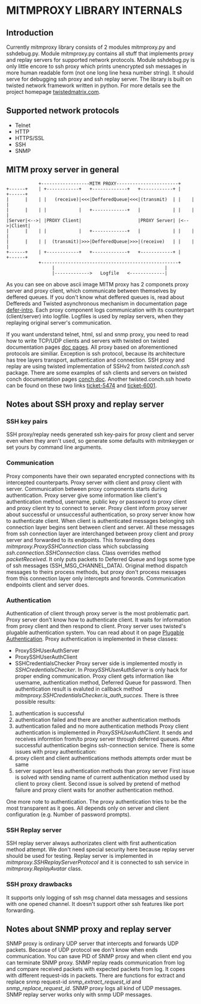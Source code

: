 MITMPROXY LIBRARY INTERNALS
===========================

Introduction
------------
Currently mitmproxy library consists of 2 modules mitmproxy.py and sshdebug.py.
Module mitmproxy.py contains all stuff that implements proxy and replay servers
for supported network protocols. Module sshdebug.py is only little encore to
ssh proxy which prints unencrypted ssh messages in more human readable form
(not one long line hexa number string). It should serve for debugging ssh proxy
and ssh replay server. The library is built on twisted network framework
written in python. For more details see the project homepage
[twistedmatrix.com](http://twistedmatrix.com/).

Supported network protocols
---------------------------
* Telnet
* HTTP
* HTTPS/SSL
* SSH
* SNMP

MITM proxy server in general
----------------------------
```
            +------------------MITM PROXY-----------------------+
+------+    | +------------+   +-------------+   +------------+ |    +------+
|      |    | |   (receive)|<<<|DefferedQueue|<<<|(transmit)  | |    |      |
|      |    | |            |   +-------------+   |            | |    |      |
|Server|<-->| |PROXY Client|                     |PROXY Server| |<-->|Client|
|      |    | |            |   +-------------+   |            | |    |      |
|      |    | |  (transmit)|>>>|DefferedQueue|>>>|(receive)   | |    |      |
+------+    | +------------+   +-------------+   +------------+ |    +------+
            +---------------------------------------------------+
                 |                                         |
                 |------------->   Logfile   <-------------|
```

As you can see on above ascii image MITM proxy has 2 componets proxy server
and proxy client, which communicate between themselves by deffered queues. If
you don't know what deffered queues is, read about Deffereds and Twisted
asynchronous mechanism in documentation page
[defer-intro](http://twistedmatrix.com/documents/current/core/howto/defer-intro.html).
Each proxy component logs communication with its counterpart (client/server)
into logfile. Logfiles is used by replay servers, when they replaying original
server's communication.

If you want understand telnet, html, ssl and snmp proxy, you need to read how
to write TCP/UDP clients and servers with twisted on twisted documentation
pages [doc pages](http://twistedmatrix.com/documents/current/core/howto/index.html).
All proxy based on aforementioned protocols are similiar. Exception is ssh
protocol, because its architecture has tree layers transport, authentication
and connection. SSH proxy and replay are using twisted implementation of SSHv2
from *twisted.conch.ssh* package. There are some examples of ssh clients and
servers on twisted conch documentation pages
[conch doc](http://twistedmatrix.com/documents/current/conch/index.html).
Another twisted.conch.ssh howto can be found on these two links
[ticket-5474](http://twistedmatrix.com/trac/ticket/5474) and
[ticket-6001](http://twistedmatrix.com/trac/ticket/6001).

Notes about SSH proxy and replay server
---------------------------------------
### SSH key pairs
SSH proxy/replay needs generated ssh key-pairs for proxy client and server even
when they aren't used, so generate some defaults with mitmkeygen or set yours
by command line arguments.

### Communication
Proxy components have their own separated encrypted connections with its
intercepted counterparts. Proxy server with client and proxy client with
server. Communication between proxy components starts during authentication.
Proxy server give some information like client's authentication method,
username, public key or password to proxy client and proxy client try to
connect to server. Proxy client inform proxy server about successful or
unsuccessful authentication, so proxy server know how to authenticate client.
When client is authenticated messages belonging ssh connection layer begins
sent between client and server. All these messages from ssh connection layer
are interchanged between proxy client and proxy server and forwarded to its
endpoints. This forwarding does *mitmproxy.ProxySSHConnection* class which
subclassing *ssh.connection.SSHConnection* class. Class overrides method
*packetReceived*. It only puts packets to Deferred Queue and logs some type of
ssh messages (SSH_MSG_CHANNEL_DATA). Original method dispatch messages to
theirs process methods, but proxy don't process messages from this connection
layer only intercepts and forwords. Communication endpoints client and server
does.

### Authentication
Authentication of client through proxy server is the most problematic part.
Proxy server don't know how to authenticate client. It waits for information
from proxy client and then respond to client. Proxy server uses twisted's
plugable authentication system. You can read about it on page [Plugable
Authentication](http://twistedmatrix.com/documents/current/core/howto/cred.html).
Proxy authentication is implemented in these classes:
* ProxySSHUserAuthServer
* ProxySSHUserAuthClient
* SSHCredentialsChecker
Proxy server side is implemented mostly in *SSHCredentialsChecker*. In
*ProxySSHUserAuthServer* is only hack for proper ending communication. Proxy
client gets information like username, authentication method, Deferred Queue
for password. Then authentication result is evaluted in callback method
*mitmproxy.SSHCredentialsChecker.is_auth_succes*. There is three possible
results:
1. authentication is successful
2. authentication failed and there are another authentication methods
3. authentication failed and no more authentication methods
Proxy client authentication is implemented in *ProxySSHUserAuthClient*. It
sends and receives informtion from/to proxy server through deferred queues.
After successful authentication begins ssh-connection service.
There is some issues with proxy authentication:
1. proxy client and client authentications methods attempts order must be same
2. server support less authentication methods than proxy server
First issue is solved with sending name of current authentication method used
by client to proxy client. Second issue is solved by pretend of method failure
and proxy client waits for another authentication method.

One more note to authentication. The proxy authentication tries to be the most
transparent as it goes. All depends only on server and client configuration
(e.g. Number of password prompts).

### SSH Replay server
SSH replay server always authorizates client with first authentication method
attempt. We don't need special security here because replay server should be
used for testing. Replay server is implemented in
*mitmproxy.SSHReplayServerProtocol* and it is connected to ssh service in
*mitmproxy.ReplayAvatar* class.

### SSH proxy drawbacks
It supports only logging of ssh msg channel data messages and sessions with one
opened channel. It doesn't support other ssh features like port forwarding.

Notes about SNMP proxy and replay server
----------------------------------------
SNMP proxy is ordinary UDP server that intercepts and forwards UDP packets.
Because of UDP protocol we don't know when ends communication. You can save PID
of SNMP proxy and when client end you can terminate SNMP proxy. SNMP replay
reads communication from log and compare received packets with expected packets
from log. It copes with different request-ids in packets. There are functions
for extract and replace snmp request-id *snmp_extract_request_id* and
*snmp_replace_request_id*. SNMP proxy logs all kind of UDP messages. SNMP
replay server works only with snmp UDP messages.

